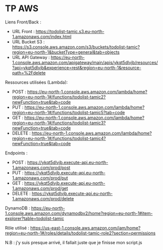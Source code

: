 # TP AWS

Liens Front/Back :
- URL Front : https://todolist-tamic.s3.eu-north-1.amazonaws.com/index.html
- URL Bucket S3 : https://s3.console.aws.amazon.com/s3/buckets/todolist-tamic?region=eu-north-1&bucketType=general&tab=objects
- URL API Gateway : https://eu-north-1.console.aws.amazon.com/apigateway/main/apis/ykqt5dlvjb/resources/?api=ykqt5dlvjb&experience=rest&region=eu-north-1&resource-path=%2Fdelete

Ressources utilisées (Lambda): 

- POST : https://eu-north-1.console.aws.amazon.com/lambda/home?region=eu-north-1#/functions/todolist-tamic2?newFunction=true&tab=code
- PUT : https://eu-north-1.console.aws.amazon.com/lambda/home?region=eu-north-1#/functions/todolist-tamic5?tab=code
- GET : https://eu-north-1.console.aws.amazon.com/lambda/home?region=eu-north-1#/functions/todolist-tamic3?newFunction=true&tab=code
- DELETE : https://eu-north-1.console.aws.amazon.com/lambda/home?region=eu-north-1#/functions/todolist-tamic4?newFunction=true&tab=code

Endpoints :
- POST : https://ykqt5dlvjb.execute-api.eu-north-1.amazonaws.com/prod/post
- PUT : https://ykqt5dlvjb.execute-api.eu-north-1.amazonaws.com/prod/put
- GET : https://ykqt5dlvjb.execute-api.eu-north-1.amazonaws.com/prod/get
- DELETE : https://ykqt5dlvjb.execute-api.eu-north-1.amazonaws.com/prod/delete


DynamoDB : https://eu-north-1.console.aws.amazon.com/dynamodbv2/home?region=eu-north-1#item-explorer?table=todolist-tamic

Rôle utilisé : https://us-east-1.console.aws.amazon.com/iam/home?region=eu-north-1#/roles/details/todolist-tamic-role2?section=permissions

N.B : j'y suis presque arrivé, il fallait juste que je finisse mon script.js
